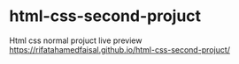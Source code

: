 # html-css-second-projuct
Html css normal projuct
live preview
https://rifatahamedfaisal.github.io/html-css-second-projuct/
